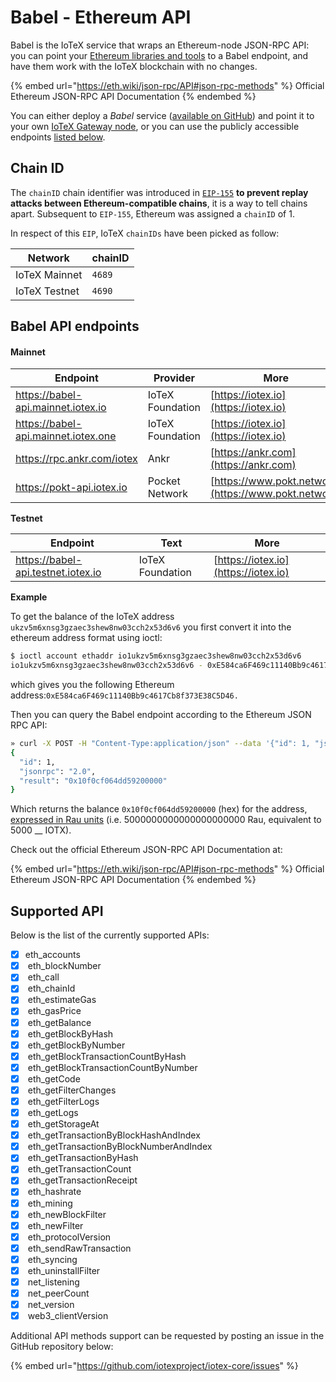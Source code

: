 # Babel - Ethereum API

Babel is the IoTeX service that wraps an Ethereum-node JSON-RPC API: you can point your [Ethereum libraries and tools](../web3-development/) to a Babel endpoint, and have them work with the IoTeX blockchain with no changes.&#x20;

{% embed url="https://eth.wiki/json-rpc/API#json-rpc-methods" %}
Official Ethereum JSON-RPC API Documentation
{% endembed %}

You can either deploy a _Babel_ service ([available on GitHub](https://github.com/iotexproject/babel-api)) and point it to your own [IoTeX Gateway node](https://github.com/iotexproject/iotex-bootstrap), or you can use the publicly accessible endpoints [listed below](babel-web3-api.md#babel-api-endpoints).&#x20;

## Chain ID

The `chainID` chain identifier was introduced in [`EIP-155`](https://eips.ethereum.org/EIPS/eip-155#list-of-chain-ids) **to prevent replay attacks between Ethereum-compatible chains**, it is a way to tell chains apart. Subsequent to `EIP-155`, Ethereum was assigned a `chainID` of 1.&#x20;

In respect of this `EIP`, IoTeX `chainIDs` have been picked as follow:

| Network       | chainID |
| ------------- | ------- |
| IoTeX Mainnet | `4689`  |
| IoTeX Testnet | `4690`  |

## Babel API endpoints

#### Mainnet

| Endpoint                            | Provider         | More                                                 |
| ----------------------------------- | ---------------- | ---------------------------------------------------- |
| https://babel-api.mainnet.iotex.io  | IoTeX Foundation | [https://iotex.io](https://iotex.io)                 |
| https://babel-api.mainnet.iotex.one | IoTeX Foundation | [https://iotex.io](https://iotex.io)                 |
| https://rpc.ankr.com/iotex          | Ankr             | [https://ankr.com](https://ankr.com)                 |
| https://pokt-api.iotex.io           | Pocket Network   | [https://www.pokt.network](https://www.pokt.network) |

**Testnet**

| Endpoint                           | Text             | More                                 |
| ---------------------------------- | ---------------- | ------------------------------------ |
| https://babel-api.testnet.iotex.io | IoTeX Foundation | [https://iotex.io](https://iotex.io) |

**Example**

To get the balance of the IoTeX address `ukzv5m6xnsg3gzaec3shew8nw03cch2x53d6v6` you first convert it into the ethereum address format using ioctl:

```bash
$ ioctl account ethaddr io1ukzv5m6xnsg3gzaec3shew8nw03cch2x53d6v6
io1ukzv5m6xnsg3gzaec3shew8nw03cch2x53d6v6 - 0xE584ca6F469c11140Bb9c4617Cb8f373E38C5D46
```

which gives you the following Ethereum address:`0xE584ca6F469c11140Bb9c4617Cb8f373E38C5D46.`&#x20;

Then you can query the Babel endpoint according to the Ethereum JSON RPC API:&#x20;

```bash
» curl -X POST -H "Content-Type:application/json" --data '{"id": 1, "jsonrpc": "2.0", "method": "eth_getBalance", "params": ["0xE584ca6F469c11140Bb9c4617Cb8f373E38C5D46", ""]}' http://babel-api.mainnet.iotex.io
{
  "id": 1,
  "jsonrpc": "2.0",
  "result": "0x10f0cf064dd59200000"
}
```

Which returns the balance `0x10f0cf064dd59200000` (hex) for the address, [expressed in Rau units](../basic-concepts/iotx-token.md#iotx-fractions) (i.e. 5000000000000000000000 Rau, equivalent to 5000 __ IOTX).

Check out the official Ethereum JSON-RPC API Documentation at:

{% embed url="https://eth.wiki/json-rpc/API#json-rpc-methods" %}
Official Ethereum JSON-RPC API Documentation
{% endembed %}

## Supported API

Below is the list of the currently supported APIs:

* [x] eth\_accounts
* [x] &#x20;eth\_blockNumber
* [x] &#x20;eth\_call
* [x] &#x20;eth\_chainId
* [x] &#x20;eth\_estimateGas
* [x] &#x20;eth\_gasPrice
* [x] &#x20;eth\_getBalance
* [x] &#x20;eth\_getBlockByHash
* [x] &#x20;eth\_getBlockByNumber
* [x] &#x20;eth\_getBlockTransactionCountByHash
* [x] &#x20;eth\_getBlockTransactionCountByNumber
* [x] &#x20;eth\_getCode
* [x] &#x20;eth\_getFilterChanges
* [x] &#x20;eth\_getFilterLogs
* [x] &#x20;eth\_getLogs
* [x] &#x20;eth\_getStorageAt
* [x] &#x20;eth\_getTransactionByBlockHashAndIndex
* [x] &#x20;eth\_getTransactionByBlockNumberAndIndex
* [x] &#x20;eth\_getTransactionByHash
* [x] &#x20;eth\_getTransactionCount
* [x] &#x20;eth\_getTransactionReceipt
* [x] &#x20;eth\_hashrate
* [x] &#x20;eth\_mining
* [x] &#x20;eth\_newBlockFilter
* [x] &#x20;eth\_newFilter
* [x] &#x20;eth\_protocolVersion
* [x] &#x20;eth\_sendRawTransaction
* [x] &#x20;eth\_syncing
* [x] &#x20;eth\_uninstallFilter
* [x] &#x20;net\_listening
* [x] &#x20;net\_peerCount
* [x] &#x20;net\_version
* [x] &#x20;web3\_clientVersion

Additional API methods support can be requested by posting an issue in the GitHub repository below:

{% embed url="https://github.com/iotexproject/iotex-core/issues" %}


